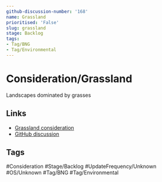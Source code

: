 ```yaml
---
github-discussion-number: '168'
name: Grassland
prioritised: 'False'
slug: grassland
stage: Backlog
tags:
- Tag/BNG
- Tag/Environmental
---
```


# Consideration/Grassland

Landscapes dominated by grasses

## Links

* [Grassland consideration](https://design.planning.data.gov.uk/planning-consideration/grassland)
* [GitHub discussion](https://github.com/digital-land/data-standards-backlog/discussions/168)

## Tags

#Consideration #Stage/Backlog #UpdateFrequency/Unknown #OS/Unknown #Tag/BNG #Tag/Environmental